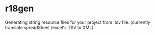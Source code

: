 # r18gen
Generating string resource files for your project from .tsv file. (currently translate spreadSheet /excel's TSV to XML)
